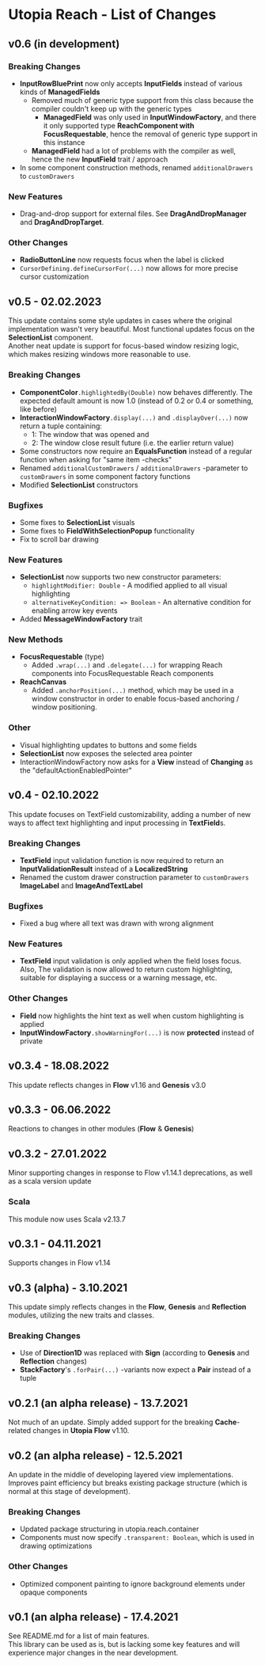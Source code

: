 # Utopia Reach - List of Changes

## v0.6 (in development)
### Breaking Changes
- **InputRowBluePrint** now only accepts **InputFields** instead of various kinds of **ManagedFields**
  - Removed much of generic type support from this class because the compiler couldn't keep up with the generic types
    - **ManagedField** was only used in **InputWindowFactory**, and there it only supported type 
      **ReachComponent with FocusRequestable**, hence the removal of generic type support in this instance
  - **ManagedField** had a lot of problems with the compiler as well, hence the new **InputField** trait / approach
- In some component construction methods, renamed `additionalDrawers` to `customDrawers`
### New Features
- Drag-and-drop support for external files. See **DragAndDropManager** and **DragAndDropTarget**.
### Other Changes
- **RadioButtonLine** now requests focus when the label is clicked
- `CursorDefining.defineCursorFor(...)` now allows for more precise cursor customization

## v0.5 - 02.02.2023
This update contains some style updates in cases where the original implementation wasn't very beautiful. 
Most functional updates focus on the **SelectionList** component.  
Another neat update is support for focus-based window resizing logic, 
which makes resizing windows more reasonable to use.
### Breaking Changes
- **ComponentColor**`.highlightedBy(Double)` now behaves differently. The expected default amount is now 1.0 
  (instead of 0.2 or 0.4 or something, like before)
- **InteractionWindowFactory**`.display(...)` and `.displayOver(...)` now return a tuple containing: 
  - 1: The window that was opened and
  - 2: The window close result future (i.e. the earlier return value)
- Some constructors now require an **EqualsFunction** instead of a regular function when asking for "same item -checks"
- Renamed `additionalCustomDrawers` / `additionalDrawers` -parameter to `customDrawers` in some component 
  factory functions
- Modified **SelectionList** constructors
### Bugfixes
- Some fixes to **SelectionList** visuals
- Some fixes to **FieldWithSelectionPopup** functionality
- Fix to scroll bar drawing
### New Features
- **SelectionList** now supports two new constructor parameters:
  - `highlightModifier: Double` - A modified applied to all visual highlighting
  - `alternativeKeyCondition: => Boolean` - An alternative condition for enabling arrow key events
- Added **MessageWindowFactory** trait
### New Methods
- **FocusRequestable** (type)
  - Added `.wrap(...)` and `.delegate(...)` for wrapping Reach components into FocusRequestable Reach components
- **ReachCanvas**
  - Added `.anchorPosition(...)` method, which may be used in a window constructor in order to enable 
    focus-based anchoring / window positioning.
### Other
- Visual highlighting updates to buttons and some fields
- **SelectionList** now exposes the selected area pointer
- InteractionWindowFactory now asks for a **View** instead of **Changing** as the "defaultActionEnabledPointer"

## v0.4 - 02.10.2022
This update focuses on TextField customizability, adding a number of new ways to affect text highlighting and 
input processing in **TextField**s.
### Breaking Changes
- **TextField** input validation function is now required to return an **InputValidationResult** instead of a 
  **LocalizedString**
- Renamed the custom drawer construction parameter to `customDrawers` **ImageLabel** and **ImageAndTextLabel** 
### Bugfixes
- Fixed a bug where all text was drawn with wrong alignment
### New Features
- **TextField** input validation is only applied when the field loses focus. 
  Also, The validation is now allowed to return custom highlighting, 
  suitable for displaying a success or a warning message, etc.
### Other Changes
- **Field** now highlights the hint text as well when custom highlighting is applied
- **InputWindowFactory**`.showWarningFor(...)` is now **protected** instead of private

## v0.3.4 - 18.08.2022
This update reflects changes in **Flow** v1.16 and **Genesis** v3.0

## v0.3.3 - 06.06.2022
Reactions to changes in other modules (**Flow** & **Genesis**)

## v0.3.2 - 27.01.2022
Minor supporting changes in response to Flow v1.14.1 deprecations, as well as a scala version update
### Scala
This module now uses Scala v2.13.7

## v0.3.1 - 04.11.2021
Supports changes in Flow v1.14

## v0.3 (alpha) - 3.10.2021
This update simply reflects changes in the **Flow**, **Genesis** and **Reflection** modules, utilizing the new 
traits and classes.
### Breaking Changes
- Use of **Direction1D** was replaced with **Sign** (according to **Genesis** and **Reflection** changes)
- **StackFactory**'s `.forPair(...)` -variants now expect a **Pair** instead of a tuple

## v0.2.1 (an alpha release) - 13.7.2021
Not much of an update. Simply added support for the breaking **Cache**-related changes in **Utopia Flow** v1.10.

## v0.2 (an alpha release) - 12.5.2021
An update in the middle of developing layered view implementations. 
Improves paint efficiency but breaks existing package structure 
(which is normal at this stage of development).
### Breaking Changes
- Updated package structuring in utopia.reach.container
- Components must now specify `.transparent: Boolean`, which is used in drawing optimizations
### Other Changes
- Optimized component painting to ignore background elements under opaque components

## v0.1 (an alpha release) - 17.4.2021
See README.md for a list of main features.  
This library can be used as is, but is lacking some key features and will 
experience major changes in the near development.
